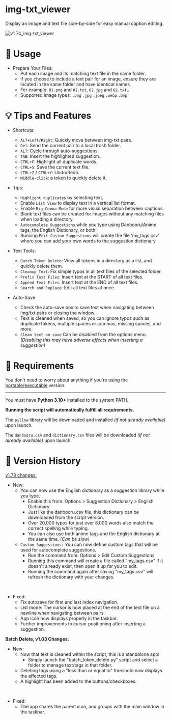 # img-txt_viewer
Display an image and text file side-by-side for easy manual caption editing.

![v1 74_img-txt_viewer](https://github.com/Nenotriple/img-txt_viewer/assets/70049990/7949c61d-c507-4dd2-934c-906feef3b9fe)

# 📝 Usage

- Prepare Your Files:
  - Put each image and its matching text file in the same folder.
  - If you choose to include a text pair for an image, ensure they are located in the same folder and have identical names.
  - For example: `01.png` and `01.txt`, `02.jpg` and `02.txt`...
  - Supported image types: `.png` `.jpg` `.jpeg` `.webp` `.bmp`


# 💡 Tips and Features

- Shortcuts:
  - `ALT+Left/Right`: Quickly move between img-txt pairs.
  - `Del`: Send the current pair to a local trash folder.
  - `ALT`: Cycle through auto-suggestions.
  - `TAB`: Insert the highlighted suggestion.
  - `CTRL+F`: Highlight all duplicate words. 
  - `CTRL+S`: Save the current text file.
  - `CTRL+Z` / `CTRL+Y`: Undo/Redo.
  - `Middle-click`: a token to quickly delete it.

- Tips:
  - `Highlight duplicates` by selecting text.
  - Enable `List View` to display text in a vertical list format.
  - Enable `Big Comma Mode` for more visual separation between captions.
  - Blank text files can be created for images without any matching files when loading a directory.
  - `Autocomplete Suggestions` while you type using Danbooru/Anime tags, the English Dictionary, or both. 
  - Running `Edit Custom Suggestions` will create the file 'my_tags.csv' where you can add your own words to the suggestion dictionary.

- Text Tools:
  - `Batch Token Delete`: View all tokens in a directory as a list, and quickly delete them.
  - `Cleanup Text`: Fix simple typos in all text files of the selected folder.
  - `Prefix Text Files`: Insert text at the START of all text files.
  - `Append Text Files`: Insert text at the END of all text files.
  - `Search and Replace`: Edit all text files at once.

 - Auto-Save
   - Check the auto-save box to save text when navigating between img/txt pairs or closing the window.
   - Text is cleaned when saved, so you can ignore typos such as duplicate tokens, multiple spaces or commas, missing spaces, and more.
   - `Clean text on save` Can be disabled from the options menu. *(Disabling this may have adverse effects when inserting a suggestion)*

# 🚩 Requirements

You don't need to worry about anything if you're using the [portable/executable](https://github.com/Nenotriple/img-txt_viewer/releases?q=executable&expanded=true) version.

___

You must have **Python 3.10+** installed to the system PATH.

**Running the script will automatically fulfill all requirements.**

The `pillow` library will be downloaded and installed *(if not already available)* upon launch.

The `danbooru.csv` and `dictionary.csv` files will be downloaded *(if not already available)* upon launch.

# 📜 Version History

[v1.78 changes:](https://github.com/Nenotriple/img-txt_viewer/releases/tag/v1.78)
  - New:
    - You can now use the English dictionary as a suggestion library while you type.
      - Enable this from: Options > Suggestion Dictionary > English Dictionary
      - Just like the danbooru.csv file, this dictionary can be downloaded from the script version.
      - Over 20,000 typos for just over 8,000 words also match the correct spelling while typing.
      - You can also use both anime tags and the English dictionary at the same time. _(Can be slow)_
    - `Custom Suggestions:` You can now define custom tags that will be used for autocomplete suggestions.
      - Run the command from: Options > Edit Custom Suggestions
      - Running this command will create a file called "my_tags.csv" if it doesn't already exist, then open it up for you to edit.
      - Running the command again after saving "my_tags.csv" will refresh the dictionary with your changes.

<br>

  - Fixed:
    - Fix autosave for first and last index navigation.
    - List mode: The cursor is now placed at the end of the text file on a newline when navigating between pairs.
    - App icon now displays properly in the taskbar.
    - Further improvements to cursor positioning after inserting a suggestion.

**Batch Delete, v1.03 Changes:**

  - New:
    - Now that text is cleaned within the script, this is a standalone app!
      - Simply launch the "batch_token_delete.py" script and select a folder to manage text/tags in that folder.
    - Deleting tags using a "less than or equal to" threshold now displays the affected tags.
    - A highlight has been added to the buttons/checkboxes.

<br>

  - Fixed:
    - The app shares the parent icon, and groups with the main window in the taskbar.
